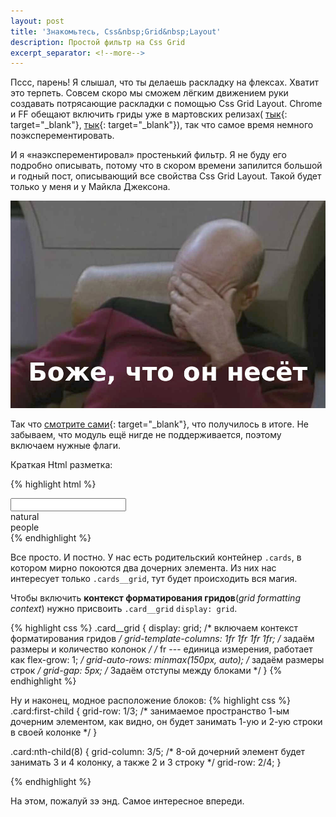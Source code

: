 ```yaml
---
layout: post
title: 'Знакомьтесь, Css&nbsp;Grid&nbsp;Layout'
description: Простой фильтр на Css Grid
excerpt_separator: <!--more-->
---
```


Пссс, парень! Я слышал, что ты делаешь раскладку на флексах. Хватит это терпеть. Совсем скоро мы сможем лёгким
движением руки создавать потрясающие раскладки с помощью Css Grid Layout.<!--more-->  Chrome и FF обещают включить
гриды уже в мартовских релизах(
[тык](https://groups.google.com/a/chromium.org/forum/#!msg/blink-dev/hBx1ffTS9CQ/TMTigaDIAgAJ){: target="_blank"},
[тык](https://groups.google.com/forum/#!msg/mozilla.dev.platform/6shk3TZX5vo/avSCrtLCBgAJ){: target="_blank"}), 
так что самое время немного поэксперементировать.

И я «наэксперементировал» простенький фильтр. Я не буду его подробно описывать, потому что в скором времени запилится большой
и годный пост, описывающий все свойства Css Grid Layout. Такой будет только у меня и у Майкла Джексона. 

![Мем с капитаном](/assets/images/oh.jpg)
 
Так что [смотрите сами](http://codepen.io/qleap/full/qqRvRw/){: target="_blank"}, что получилось в итоге. Не забываем, что
модуль ещё нигде не поддерживается, поэтому включаем нужные флаги. 

Краткая Html разметка:

{% highlight html %}
<div class="cards">
  <div class="cards__search search">
    <input id="input" class="search__input" type="text" />
  </div>
  <div class="cards__grid"><!-- Грид контейнер -->
    <div data-title="natural" class="card"> <!-- Грид элемент -->
      <div class="card__title">natural</div> 
    </div> 
    <div data-title="people" class="card"> <!-- Грид элемент -->
      <div class="card__title">people</div>
    </div>
    <!-- ... -->
  </div>
</div>
{% endhighlight %}

Все просто. И постно. У нас есть родительский контейнер `.cards`, в котором мирно покоются два дочерних элемента. 
Из них нас интересует только `.cards__grid`, тут будет происходить вся магия. 

Чтобы включить <b>контекст форматирования гридов</b>(<i>grid formatting context</i>) нужно 
присвоить `.card__grid` `display: grid`.

{% highlight css %}
.card__grid {
  display: grid; /* включаем контекст форматирования гридов */ 
  grid-template-columns: 1fr 1fr 1fr 1fr; /* задаём размеры и количество колонок */
  /* fr --- единица измерения, работает как flex-grow: 1; */
  grid-auto-rows: minmax(150px, auto); /* задаём размеры строк */
  grid-gap: 5px; /* Задаём отступы между блоками */
}
{% endhighlight %}

Ну и наконец, модное расположение блоков:
{% highlight css %}
.card:first-child {
  grid-row: 1/3; /* занимаемое пространство 1-ым дочерним элементом, как видно, он будет занимать 1-ую и 2-ую строки в своей колонке */ 
}

.card:nth-child(8) {
  grid-column: 3/5; /* 8-ой дочерний элемент будет занимать 3 и 4 колонку, а также 2 и 3 строку */
  grid-row: 2/4;
}

{% endhighlight %}

На этом, пожалуй зэ энд. Самое интересное впереди.








